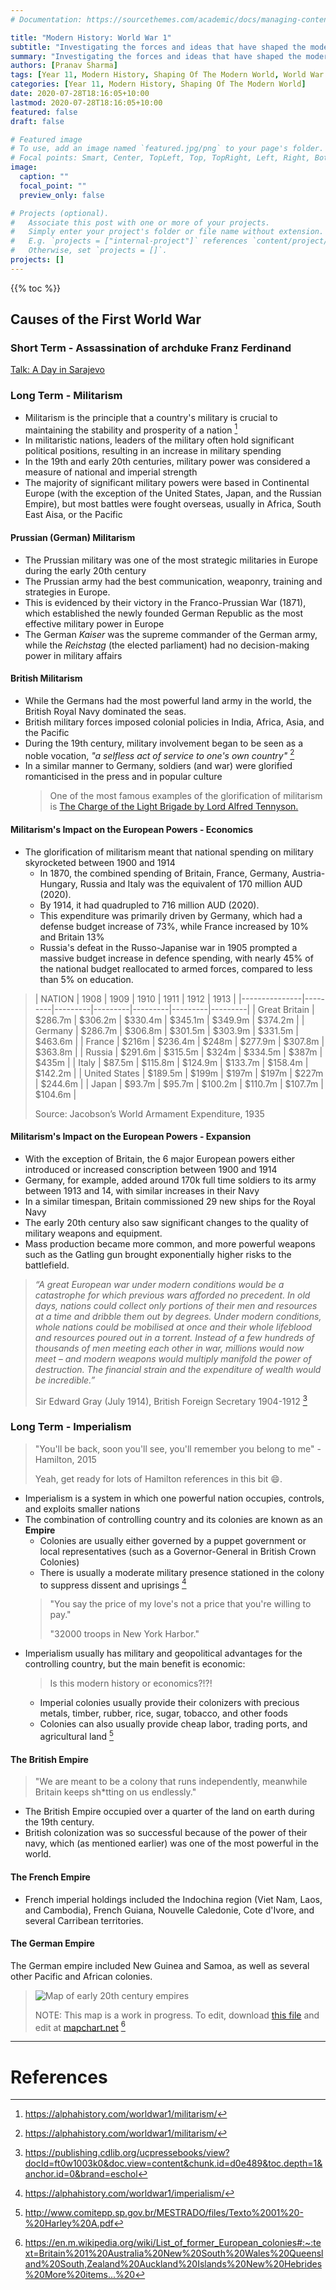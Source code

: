 ```yaml
---
# Documentation: https://sourcethemes.com/academic/docs/managing-content/

title: "Modern History: World War 1"
subtitle: "Investigating the forces and ideas that have shaped the modern world."
summary: "Investigating the forces and ideas that have shaped the modern world."
authors: [Pranav Sharma]
tags: [Year 11, Modern History, Shaping Of The Modern World, World War 1]
categories: [Year 11, Modern History, Shaping Of The Modern World]
date: 2020-07-28T18:16:05+10:00
lastmod: 2020-07-28T18:16:05+10:00
featured: false
draft: false

# Featured image
# To use, add an image named `featured.jpg/png` to your page's folder.
# Focal points: Smart, Center, TopLeft, Top, TopRight, Left, Right, BottomLeft, Bottom, BottomRight.
image:
  caption: ""
  focal_point: ""
  preview_only: false

# Projects (optional).
#   Associate this post with one or more of your projects.
#   Simply enter your project's folder or file name without extension.
#   E.g. `projects = ["internal-project"]` references `content/project/deep-learning/index.md`.
#   Otherwise, set `projects = []`.
projects: []
---
```


{{% toc %}}

<!-- Start Content below this line -->
## Causes of the First World War
### Short Term - Assassination of archduke Franz Ferdinand
[Talk: A Day in Sarajevo](/talk/a-day-in-sarajevo/)

### Long Term - Militarism
- Militarism is the principle that a country's military is crucial to maintaining the stability and prosperity of a nation [^1]
- In militaristic nations, leaders of the military often hold significant political positions, resulting in an increase in military spending
- In the 19th and early 20th centuries, military power was considered a measure of national and imperial strength
- The majority of significant military powers were based in Continental Europe (with the exception of the United States, Japan, and the Russian Empire), but most battles were fought overseas, usually in Africa, South East Aisa, or the Pacific
#### Prussian (German) Militarism
- The Prussian military was one of the most strategic militaries in Europe during the early 20th century
- The Prussian army had the best communication, weaponry, training and strategies in Europe.
- This is evidenced by their victory in the Franco-Prussian War (1871), which established the newly founded German Republic as the most effective military power in Europe
- The German *Kaiser* was the supreme commander of the German army, while the *Reichstag* (the elected parliament) had no decision-making power in military affairs
#### British Militarism
- While the Germans had the most powerful land army in the world, the British Royal Navy dominated the seas.
- British military forces imposed colonial policies in India, Africa, Asia, and the Pacific
- During the 19th century, military involvement began to be seen as a noble vocation, *"a selfless act of service to one's own country"* [^1]
- In a similar manner to Germany, soldiers (and war) were glorified romanticised in the press and in popular culture
  > One of the most famous examples of the glorification of militarism is [The Charge of the Light Brigade by Lord Alfred Tennyson.](https://www.poetryfoundation.org/poems/45319/the-charge-of-the-light-brigade)
#### Militarism's Impact on the European Powers - Economics
- The glorification of militarism meant that national spending on military skyrocketed between 1900 and 1914
  - In 1870, the combined spending of Britain, France, Germany, Austria-Hungary, Russia and Italy was the equivalent of 170 million AUD (2020).
  - By 1914, it had quadrupled to 716 million AUD (2020).
  - This expenditure was primarily driven by Germany, which had a defense budget increase of 73%, while France increased by 10% and Britain 13%
  - Russia's defeat in the Russo-Japanise war in 1905 prompted a massive budget increase in defence spending, with nearly 45% of the national budget reallocated to armed forces, compared to less than 5% on education.

>| NATION        | 1908    | 1909    | 1910    | 1911    | 1912    | 1913    |
|---------------|---------|---------|---------|---------|---------|---------|
| Great Britain | $286.7m | $306.2m | $330.4m | $345.1m | $349.9m | $374.2m |
| Germany       | $286.7m | $306.8m | $301.5m | $303.9m | $331.5m | $463.6m |
| France        | $216m   | $236.4m | $248m   | $277.9m | $307.8m | $363.8m |
| Russia        | $291.6m | $315.5m | $324m   | $334.5m | $387m   | $435m   |
| Italy         | $87.5m  | $115.8m | $124.9m | $133.7m | $158.4m | $142.2m |
| United States | $189.5m | $199m   | $197m   | $197m   | $227m   | $244.6m |
| Japan         | $93.7m  | $95.7m  | $100.2m | $110.7m | $107.7m | $104.6m |
>
> Source: Jacobson’s World Armament Expenditure, 1935
#### Militarism's Impact on the European Powers - Expansion
- With the exception of Britain, the 6 major European powers either introduced or increased conscription between 1900 and 1914
- Germany, for example, added around 170k full time soldiers to its army between 1913 and 14, with similar increases in their Navy
- In a similar timespan, Britain commissioned 29 new ships for the Royal Navy
- The early  20th century also saw significant changes to the quality of military weapons and equipment.
- Mass production became more common, and more powerful weapons such as the Gatling gun brought exponentially higher risks to the battlefield.
> *“A great European war under modern conditions would be a catastrophe for which previous wars afforded no precedent. In old days, nations could collect only portions of their men and resources at a time and dribble them out by degrees. Under modern conditions, whole nations could be mobilised at once and their whole lifeblood and resources poured out in a torrent. Instead of a few hundreds of thousands of men meeting each other in war, millions would now meet – and modern weapons would multiply manifold the power of destruction. The financial strain and the expenditure of wealth would be incredible.”*
>
> Sir Edward Gray (July 1914), British Foreign Secretary 1904-1912 [^2]

###  Long Term - Imperialism
> "You'll be back, soon you'll see, you'll remember you belong to me" - Hamilton, 2015
>
> Yeah, get ready for lots of Hamilton references in this bit :smile:.
- Imperialism is a system in which one powerful nation occupies, controls, and exploits smaller nations
- The combination of controlling country and its colonies are known as an **Empire**
  - Colonies are usually either governed by a puppet government or local representatives (such as a Governor-General in British Crown Colonies)
  - There is usually a moderate military presence stationed in the colony to suppress dissent and uprisings [^3]
  > "You say the price of my love's not a price that you're willing to pay."
  >
  > "32000 troops in New York Harbor."
- Imperialism usually has military and geopolitical advantages for the controlling country, but the main benefit is economic:
  > Is this modern history or economics?!?!
  - Imperial colonies usually provide their colonizers with precious metals, timber, rubber, rice, sugar, tobacco, and other foods
  - Colonies can also usually provide cheap labor, trading ports, and agricultural land [^4]
#### The British Empire
> "We are meant to be a colony that runs independently, meanwhile Britain keeps sh*tting on us endlessly."
- The British Empire occupied over a quarter of the land on earth during the 19th century.
- British colonization was so successful because of the power of their navy, which (as mentioned earlier) was one of the most powerful in the world.
#### The French Empire
- French imperial holdings included the Indochina region (Viet Nam, Laos, and Cambodia), French Guiana, Nouvelle Caledonie, Cote d'Ivore, and several Carribean territories.
#### The German Empire
The German empire included New Guinea and Samoa, as well as several other Pacific and African colonies.
> ![Map of early 20th century empires](files/Empires-1.png)
>
> NOTE: This map is a work in progress. To edit, download [this file](files/mapchartSave__world_subdivisions__Empires.txt) and edit at [mapchart.net](https://mapchart.net) [^5]

<!-- End Content here -->
---
# References
<!-- Put references below this line. APA, Chicago, Harvard, MLA, and Turabin are all acceptable. -->
[^1]: https://alphahistory.com/worldwar1/militarism/
[^2]: https://publishing.cdlib.org/ucpressebooks/view?docId=ft0w1003k0&doc.view=content&chunk.id=d0e489&toc.depth=1&anchor.id=0&brand=eschol
[^3]: https://alphahistory.com/worldwar1/imperialism/
[^4]: http://www.comitepp.sp.gov.br/MESTRADO/files/Texto%2001%20-%20Harley%20A.pdf
[^5]: https://en.m.wikipedia.org/wiki/List_of_former_European_colonies#:~:text=Britain%201%20Australia%20New%20South%20Wales%20Queensland%20South,Zealand%20Auckland%20Islands%20New%20Hebrides%20More%20items...%20
